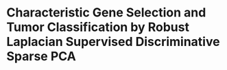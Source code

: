 # Characteristic Gene Selection and Tumor Classification by Robust Laplacian Supervised Discriminative Sparse PCA
